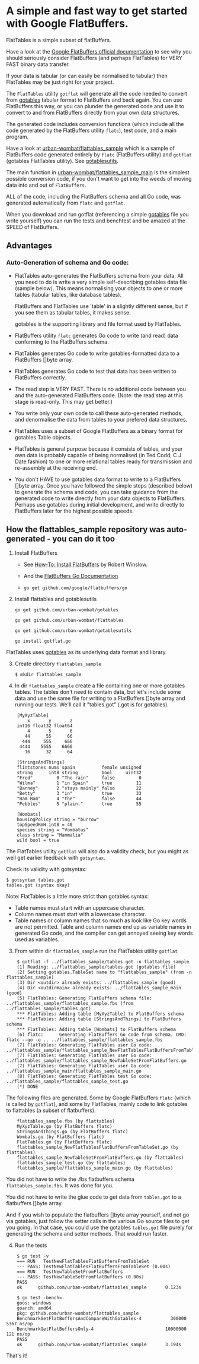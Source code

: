 # A simple and fast way to get started with Google FlatBuffers.

FlatTables is a simple subset of flatBuffers.

Have a look at the [Google FlatBuffers official documentation](https://google.github.io/flatbuffers) to see
why you should seriously consider FlatBuffers (and perhaps FlatTables) for VERY FAST binary
data transfer.

If your data is tabular (or can easily be normalised to tabular) then FlatTables may be just right for your project.

The `FlatTables` utility `gotflat` will generate all the code needed to convert from
[gotables](https://github.com/urban-wombat/gotables) tabular format to
FlatBuffers and back again. You can use FlatBuffers this way, or you can plunder the generated code and use it
to convert to and from FlatBuffers directly from your own data structures.

The generated code includes conversion functions (which include all the code generated by the FlatBuffers utility `flatc`),
test code, and a main program.

Have a look at [urban-wombat/flattables_sample](https://github.com/urban-wombat/flattables_sample) which
is a sample of FlatBuffers code generated entirely by `flatc` (FlatBuffers utility) and `gotflat` (gotables FlatTables utility).
See [gotablesutils](https://github.com/urban-wombat/gotablesutils).

The main function in [urban-wombat/flattables_sample_main](https://github.com/urban-wombat/flattables_sample_main)
is the simplest possible conversion code, if you don't want to get into the weeds of moving data into and out of `FlatBuffers`.

ALL of the code, including the FlatBuffers schema and all Go code, was generated automatically from `flatc` and `gotflat`.

When you download and run gotflat (referencing a simple
[gotables](https://github.com/urban-wombat/gotables) file you write yourself) you can run the tests
and benchtest and be amazed at the SPEED of FlatBuffers.

## Advantages

### Auto-Generation of schema and Go code:

* FlatTables auto-generates the FlatBuffers schema from your data.
  All you need to do is write a very simple self-describing gotables data file (sample below).
  This means normalising your objects to one or more tables (tabular tables, like database tables).

  FlatBuffers and FlatTables use 'table' in a slightly different sense, but if you see them as tabular
  tables, it makes sense.

  gotables is the supporting library and file format used by FlatTables.

* FlatBuffers utility `flatc` generates Go code to write (and read) data conforming to the FlatBuffers schema.

* FlatTables generates Go code to write gotables-formatted data to a FlatBuffers []byte array.

* FlatTables generates Go code to test that data has been written to FlatBuffers correctly.

* The read step is VERY FAST. There is no additional code between you and the auto-generated FlatBuffers code.
  (Note: the read step at this stage is read-only. This may get better.)

* You write only your own code to call these auto-generated methods, and denormalise the data from tables to
  your prefered data structures.

* FlatTables uses a subset of Google FlatBuffers as a binary format for gotables Table objects.

* FlatTables is general purpose because it consists of tables, and your own data is probably capable of being
  normalised (in Ted Codd, C J Date fashion) to one or more relational tables ready for transmission and re-assembly
  at the receiving end.

* You don't HAVE to use gotables data format to write to a FlatBuffers []byte array. Once you have followed the simple
steps (described below) to generate the schema and code, you can take guidance from the generated code
to write directly from your data objects to FlatBuffers. Perhaps use gotables during initial
development, and write directly to FlatBuffers later for the highest possible speeds.

## How the flattables_sample repository was auto-generated - you can do it too

1. Install FlatBuffers

    * See [How-To: Install FlatBuffers](https://rwinslow.com/posts/how-to-install-flatbuffers) by Robert Winslow.

    * And the [FlatBuffers Go Documentation](https://google.github.io/flatbuffers/flatbuffers_guide_use_go.html)

    * `go get github.com/google/flatbuffers/go`

2. Install flattables and gotablesutils

	`go get github.com/urban-wombat/gotables`

    `go get github.com/urban-wombat/flattables`

	`go get github.com/urban-wombat/gotablesutils`

    `go install gotflat.go`

FlatTables uses [gotables](https://github.com/urban-wombat/gotables) as its underlying data format and library.

3. Create directory `flattables_sample`

    `$ mkdir flattables_sample`

4. In dir `flattables_sample` create a file containing one or more gotables tables. The tables don't need to contain data,
but let's include some data and use the same file for writing to a FlatBuffers []byte array and running our tests.
We'll call it "tables.got" (.got is for gotables).

```
    [MyXyzTable]
        x       y       z
    int16 float32 float64
        4       5       6
       44      55      66
      444     555     666
     4444    5555    6666
       16      32      64
    
    [StringsAndThings]
    flintstones nums spain          female unsigned
    string      int8 string         bool     uint32
    "Fred"         0 "The rain"     false         0
    "Wilma"        1 "in Spain"     true         11
    "Barney"       2 "stays mainly" false        22
    "Betty"        3 "in"           true         33
    "Bam Bam"      4 "the"          false        44
    "Pebbles"      5 "plain."       true         55
    
    [Wombats]
    housingPolicy string = "burrow"
    topSpeedKmH int8 = 40
    species string = "Vombatus"
    class string = "Mammalia"
    wild bool = true
```

The FlatTables utility `gotflat` will also do a validity check, but you might as well get earlier feedback with `gotsyntax`.

Check its validity with gotsyntax:

    $ gotsyntax tables.got
    tables.got (syntax okay)


Note: FlatTables is a little more strict than gotables syntax:
* Table names must start with an uppercase character.
* Column names must start with a lowercase character.
* Table names or column names that so much as look like Go key words are not permitted. Table and column names end up as
variable names in generated Go code, and the compiler can get annoyed seeing key words used as variables.

3. From within dir `flattables_sample` run the FlatTables utility `gotflat`

```
    $ gotflat -f ../flattables_sample/tables.got -n flattables_sample
    (1) Reading: ../flattables_sample/tables.got (gotables file)
    (2) Setting gotables.TableSet name to "flattables_sample" (from -n flattables_sample)
    (3) Dir <outdir> already exists: ../flattables_sample (good)
    (4) Dir <outdirmain> already exists: ../flattables_sample_main (good)
    (5) FlatTables: Generating FlatBuffers schema file: ../flattables_sample/flattables_sample.fbs (from ../flattables_sample/tables.got)
    *** FlatTables: Adding table [MyXyzTable] to FlatBuffers schema
    *** FlatTables: Adding table [StringsAndThings] to FlatBuffers schema
    *** FlatTables: Adding table [Wombats] to FlatBuffers schema
    (6) flatc:      Generating FlatBuffers Go code from schema. CMD: flatc --go -o .. ../flattables_sample/flattables_sample.fbs
    (7) FlatTables: Generating FlatTables user Go code: ../flattables_sample/flattables_sample_NewFlatTablesFlatBuffersFromTableSet.go
    (7) FlatTables: Generating FlatTables user Go code: ../flattables_sample/flattables_sample_NewTableSetFromFlatBuffers.go
    (7) FlatTables: Generating FlatTables user Go code: ../flattables_sample_main/flattables_sample_main.go
    (8) FlatTables: Generating FlatTables test Go code: ../flattables_sample/flattables_sample_test.go
    (*) DONE
```

The following files are generated. Some by Google FlatBuffers `flatc` (which is called by `gotflat`), and some by FlatTables,
mainly code to link gotables to flattables (a subset of flatbuffers).

```
    flattables_sample.fbs (by flattables)
    MyXyzTable.go (by FlatBuffers flatc)
    StringsAndThings.go (by FlatBuffers flatc)
    Wombats.go (by FlatBuffers flatc)
    FlatTables.go (by FlatBuffers flatc)
    flattables_sample_NewFlatTablesFlatBuffersFromTableSet.go (by flattables)
    flattables_sample_NewTableSetFromFlatBuffers.go (by flattables)
    flattables_sample_test.go (by flattables)
    flattables_sample/flattables_sample_main.go (by flattables)
```

You did not have to write the .fbs flatbuffers schema `flattables_sample.fbs`. It was done for you.

You did not have to write the glue code to get data from `tables.got` to a flatbuffers []byte array.

And if you wish to populate the flatbuffers []byte array yourself, and not go via gotables, just
follow the setter calls in the various Go source files to get you going. In that case, you could use
the gotables `tables.got` file purely for generating the schema and setter methods. That would run faster.

4. Run the tests

```
    $ go test -v
    === RUN   TestNewFlatTablesFlatBuffersFromTableSet
    --- PASS: TestNewFlatTablesFlatBuffersFromTableSet (0.00s)
    === RUN   TestNewTableSetFromFlatBuffers
    --- PASS: TestNewTableSetFromFlatBuffers (0.00s)
    PASS
    ok      github.com/urban-wombat/flattables_sample       0.123s
```

```
    $ go test -bench=.
    goos: windows
    goarch: amd64
    pkg: github.com/urban-wombat/flattables_sample
    BenchmarkGetFlatBuffersAndCompareWithGotables-4           300000              5367 ns/op
    BenchmarkGetFlatBuffersOnly-4                           10000000               121 ns/op
    PASS
    ok      github.com/urban-wombat/flattables_sample       3.194s
```

That's it!
